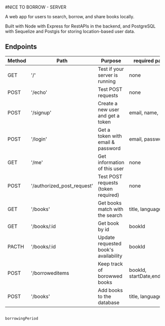 
#NICE TO BORROW - SERVER

A web app for users to search, borrow, and share books locally. 

Built with Node with Express for RestAPIs in the backend, and PostgreSQL with Sequelize and Postgis for storing location-based user data.


## Endpoints

| Method | Path                       | Purpose                             | required parameters                   | auth |
| ------ | -------------------------- | ----------------------------------- | ---------------------                 | ---- |
| GET    | '/'                        | Test if your server is running      | none                                  | no   |
| POST   | '/echo'                    | Test POST requests                  | none                                  | no   |
| POST   | '/signup'                  | Create a new user and get a token   | email, name, password                 | no   |
| POST   | '/login'                   | Get a token with email & password   | email, password                       | no   |
| GET    | '/me'                      | Get information of this user        | none                                  | yes  |
| POST   | '/authorized_post_request' | Test POST requests (token required) | none                                  | yes  |
| GET    | '/books'                   | Get books match with the search     | title, language, distance             | no   |
| GET    | '/books/:id                | Get book by id                      | bookId                                | no   |
| PACTH  | '/books/:id                | Update requested book's availability| bookId                                | yes  | 
| POST   | '/borroweditems            | Keep track of borowwed books        | bookId, startDate,endDate,userId      | yes  |
| POST   | '/books'                   | Add books to the database           | title, language, author,              | yes  |                                                                                 description, imageUrl,
                                                                              borrowingPeriod           
   
